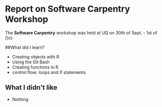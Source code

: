 # Report on Software Carpentry Workshop
The **Software Carpentry** workshop was held at UQ on 30th of Sept. - 1st of Oct.

##What did I learn?

* Creating objects with R
* Using the Git Bash
* Creating functions in R
* control flow: loops and if statements

## What I didn't like
* Nothing
